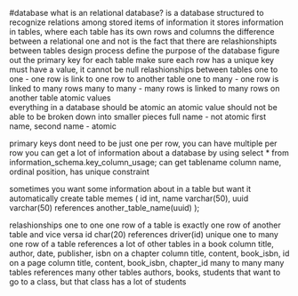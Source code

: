 #database 
what is an relational database?
     is a database structured to recognize relations among stored items of information 
     it stores information in tables, where each table has its own rows and columns
     the difference between a relational one and not is the fact that there are relashionshipts between tables
design process
     define the purpose of the database 
     figure out the primary key for each table
          make sure each row has a unique key
          must have a value, it cannot be null
relashionships between tables 
     one to one - one row is link to one row to another table 
     one to many - one row is linked to many rows
     many to many - many rows is linked to many rows on another table
atomic values  
     everything in a database should be atomic
          an atomic value should not be able to be broken down into smaller pieces
               full name - not atomic
               first name, second name - atomic 

primary keys dont need to be just one per row, you can have multiple per row
you can get a lot of information about a database by using 
     select * from information_schema.key_column_usage;
          can get tablename column name, ordinal position, has unique constraint

sometimes you want some information about in a table but want it automatically
     create table memes (
          id int,
          name varchar(50),
          uuid varchar(50) references another_table_name(uuid)
     );

relashionships 
     one to one 
          one row of a table is exactly one row of another table and vice versa
               id char(20) references driver(id) unique
     one to many 
          one row of a table references a lot of other tables
               in a book column
                    title, author, date, publisher, isbn
               on a chapter column
                    title, content, book_isbn, id
               on a page column
                    title, content, book_isbn, chapter_id
     many to many 
          many tables references many other tables
               authors, books, students that want to go to a class, but that class has a lot of students
          